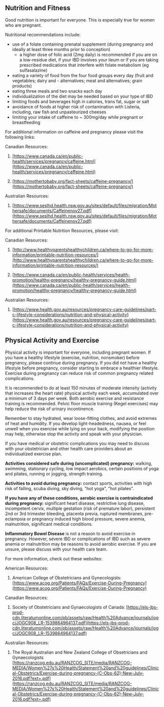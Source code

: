## Nutrition and Fitness

Good nutrition is important for everyone. This is especially true for women who are pregnant.

Nutritional recommendations include:

-   use of a folate containing prenatal supplement (during pregnancy and ideally at least three months prior to conception)
      - a higher dose of folic acid (2mg daily) is recommended if you are on a low-residue diet, if your IBD involves your ileum or if you are taking prescribed medications            that interfere with folate metabolism (eg sulfasalazine)  
-   eating a variety of food from the four food groups every day (fruit and vegetables; dairy and - alternatives; meat and alternatives; grain products)
-   eating three meals and two snacks each day
-   individualization of the diet may be needed based on your type of IBD
-   limiting foods and beverages high in calories, trans fat, sugar or salt
-   avoidance of foods at higher risk of contamination with Listeria, including, raw fish and unpasteurized cheeses
-   limiting your intake of caffeine to ~ 300mg/day while pregnant or breastfeeding  
  
  For additional information on caffeine and pregnancy please visit the following links: 
  
Canadian Resources:
 
 1. [https://www.canada.ca/en/public-health/services/pregnancy/caffeine.html](https://www.canada.ca/en/public-health/services/pregnancy/caffeine.html)

2. [https://mothertobaby.org/fact-sheets/caffeine-pregnancy/](https://mothertobaby.org/fact-sheets/caffeine-pregnancy/)

Australian Resources: 

1. [https://www.seslhd.health.nsw.gov.au/sites/default/files/migration/Mothersafe/documents/Caffeinenov27.pdf](https://www.seslhd.health.nsw.gov.au/sites/default/files/migration/Mothersafe/documents/Caffeinenov27.pdf)


For additional Printable Nutrition Resources, please visit:

Canadian Resources:

1. [http://www.healthyparentshealthychildren.ca/where-to-go-for-more-information/printable-nutrition-resources/](http://www.healthyparentshealthychildren.ca/where-to-go-for-more-information/printable-nutrition-resources/)

2. [https://www.canada.ca/en/public-health/services/health-promotion/healthy-pregnancy/healthy-pregnancy-guide.html](https://www.canada.ca/en/public-health/services/health-promotion/healthy-pregnancy/healthy-pregnancy-guide.html)

Australian Resources:

1. [https://www.health.gov.au/resources/pregnancy-care-guidelines/part-c-lifestyle-considerations/nutrition-and-physical-activity](https://www.health.gov.au/resources/pregnancy-care-guidelines/part-c-lifestyle-considerations/nutrition-and-physical-activity)


## Physical Activity and Exercise

Physical activity is important for everyone, including pregnant women.   If you have a healthy lifestyle (exercise, nutrition, nonsmoker) before pregnancy, please continue during pregnancy.  If you did not have a healthy lifestyle before pregnancy, consider starting to embrace a healthier lifestyle.    Exercise during pregnancy can reduce risk of common pregnancy related complications.  

It is recommended to do at least 150 minutes of moderate intensity (activity that increases the heart rate)  physical activity each week, accumulated over a minimum of 3 days per week.   Both aerobic exercise and resistance training is recommended.   Pelvic floor muscle training (Kegel exercises) may help reduce the risk of urinary incontinence.

Remember to stay hydrated, wear loose-fitting clothes, and avoid extremes of heat and humidity.    If you develop light-headedness, nausea, or feel unwell when you exercise while lying on your back, modifying the position may help, otherwise stop the activity and speak with your physician. 

If you have medical or obstetric complications you may need to discuss with your obstetrician and other health care providers about an individualized exercise plan.   

**Activities considered safe during (uncomplicated) pregnancy:** walking, swimming, stationary cycling, low impact aerobics, certain positions of yoga and pilates, running or jogging, strength training.   

**Activities to avoid during pregnancy:** contact sports, activities with high risk of falling, scuba diving, sky diving, "hot yoga", "hot pilates".

**If you have any of these conditions, aerobic exercise is contraindicated during pregnancy:** significant heart disease, restrictive lung disease, incompetent cervix, multiple gestation (risk of premature labor), persistent 2nd or 3rd trimester bleeding, placenta previa, ruptured membranes, pre-eclampsia or pregnancy induced high blood pressure, severe anemia, malnutrition, significant medical conditions.

**Inflammatory Bowel Disease** is not a reason to avoid exercise in pregnancy.  However, severe IBD or complications of IBD such as severe anemia or malnutrition may be reasons to avoid aerobic exercise.   If you are unsure, please discuss with your health care team.

For more information, check out these websites:

American Resources: 

1. American College of Obstetricians and Gynecologists: [https://www.acog.org/Patients/FAQs/Exercise-During-Pregnancy](https://www.acog.org/Patients/FAQs/Exercise-During-Pregnancy)

Canadian Resources: 

1. Society of Obstetricians and Gynaecologists of Canada: 
[https://els-jbs-prod-cdn.literatumonline.com/pb/assets/raw/Health%20Advance/journals/jogc/JOGC908_LR-1539864964137.pdf](https://els-jbs-prod-cdn.literatumonline.com/pb/assets/raw/Health%20Advance/journals/jogc/JOGC908_LR-1539864964137.pdf)

Australian Resources: 

1. The Royal Australian and New Zealand College of Obsetricians and Gynaecologists
[https://ranzcog.edu.au/RANZCOG_SITE/media/RANZCOG-MEDIA/Women%27s%20Health/Statement%20and%20guidelines/Clinical-Obstetrics/Exercise-during-pregnancy-(C-Obs-62)-New-July-2016.pdf?ext=.pdf](https://ranzcog.edu.au/RANZCOG_SITE/media/RANZCOG-MEDIA/Women%27s%20Health/Statement%20and%20guidelines/Clinical-Obstetrics/Exercise-during-pregnancy-(C-Obs-62)-New-July-2016.pdf?ext=.pdf)



